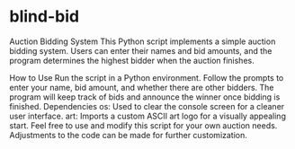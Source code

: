 # blind-bid
Auction Bidding System
This Python script implements a simple auction bidding system. Users can enter their names and bid amounts, and the program determines the highest bidder when the auction finishes.

How to Use
Run the script in a Python environment.
Follow the prompts to enter your name, bid amount, and whether there are other bidders.
The program will keep track of bids and announce the winner once bidding is finished.
Dependencies
os: Used to clear the console screen for a cleaner user interface.
art: Imports a custom ASCII art logo for a visually appealing start.
Feel free to use and modify this script for your own auction needs. Adjustments to the code can be made for further customization.
